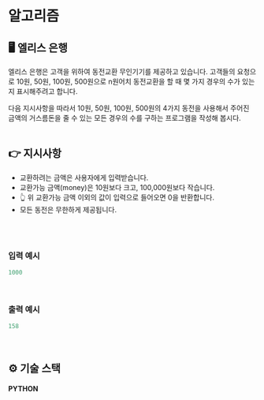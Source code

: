 # 알고리즘


## 🖥️ 엘리스 은행
엘리스 은행은 고객을 위하여 동전교환 무인기기를 제공하고 있습니다. 고객들의 요청으로 10원, 50원, 100원, 500원으로 n원어치 동전교환을 할 때 몇 가지 경우의 수가 있는지 표시해주려고 합니다.
<br>

다음 지시사항을 따라서 10원, 50원, 100원, 500원의 4가지 동전을 사용해서 주어진 금액의 거스름돈을 줄 수 있는 모든 경우의 수를 구하는 프로그램을 작성해 봅시다.
<br>
<br>

## 👉 지시사항
- 교환하려는 금액은 사용자에게 입력받습니다.  
- 교환가능 금액(money)은 10원보다 크고, 100,000원보다 작습니다.
- 👆 위 교환가능 금액 이외의 값이 입력으로 들어오면 0을 반환합니다.
- 모든 동전은 무한하게 제공됩니다.

<br>
<br>


### 입력 예시
```python
1000
```
<br>

### 출력 예시
```python
158
```
<br>

## ⚙️ 기술 스택
#### PYTHON
